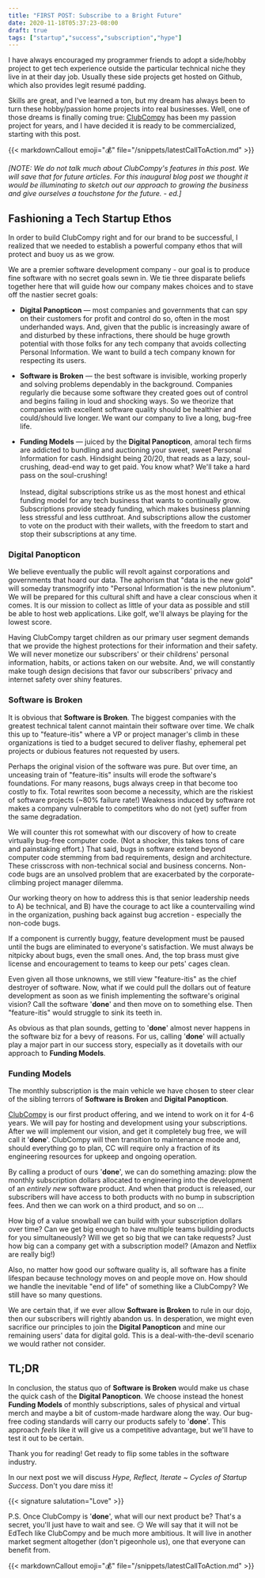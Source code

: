 ```yaml
---
title: "FIRST POST: Subscribe to a Bright Future"
date: 2020-11-18T05:37:23-08:00
draft: true
tags: ["startup","success","subscription","hype"]
---
```


I have always encouraged my programmer friends to adopt a side/hobby project to
get tech experience outside the particular technical niche they live in at their
day job.  Usually these side projects get hosted on Github, which also provides
legit resumé padding.

Skills are great, and I've learned a ton, but my dream has always been to turn 
these hobby/passion home projects into real businesses.  Well, one of those
dreams is finally coming true:  [ClubCompy](https://clubcompy.com) has been my
passion project for years, and I have decided it is ready to be commercialized,
starting with this post.

{{< markdownCallout emoji="💰" file="/snippets/latestCallToAction.md" >}}

_\[NOTE:  We do not talk much about ClubCompy's features in this post.  We will
save that for future articles.  For this inaugural blog post we thought it 
would be illuminating to sketch out our approach to growing the business and
give ourselves a touchstone for the future. - ed.\]_

## Fashioning a Tech Startup Ethos

In order to build ClubCompy right and for our brand to be successful, I
realized that we needed to establish a powerful company ethos that will protect
and buoy us as we grow.

We are a premier software development company - our goal is to produce fine 
software with no secret goals sewn in.  We tie three disparate beliefs together
here that will guide how our company makes choices and to stave off the nastier
secret goals:

* **Digital Panopticon** &mdash; most companies and governments that can spy on
their customers for profit and control do so, often in the most underhanded
ways.  And, given that the public is increasingly aware of and disturbed by
these infractions, there should be huge growth potential with those folks for
any tech company that avoids collecting Personal Information.  We want to build
a tech company known for respecting its users.

* **Software is Broken** &mdash; the best software is invisible, working 
properly and solving problems dependably in the background.  Companies regularly
die because some software they created goes out of control and begins failing in 
loud and shocking ways.  So we theorize that companies with excellent software
quality should be healthier and could/should live longer.  We want our company 
to live a long, bug-free life.

* **Funding Models** &mdash; juiced by the **Digital Panopticon**, amoral tech 
firms are addicted to bundling and auctioning your sweet, sweet Personal 
Information for cash.  Hindsight being 20/20, that reads as a lazy,
soul-crushing, dead-end way to get paid.  You know what?  We'll take a hard pass
on the soul-crushing!<br/>
<br/>Instead, digital subscriptions strike us as the most honest and ethical
funding model for any tech business that wants to continually grow.  
Subscriptions provide steady funding, which makes business planning less 
stressful and less cutthroat.  And subscriptions allow the customer to vote on 
the product with their wallets, with the freedom to start and stop their
subscriptions at any time.

### Digital Panopticon

We believe eventually the public will revolt against corporations and
governments that hoard our data.  The aphorism that "data is the new gold" will
someday transmogrify into "Personal Information is the new plutonium".  We will
be prepared for this cultural shift and have a clear conscious when it comes.
It is our mission to collect as little of your data as possible and still be
able to host web applications.  Like golf, we'll always be playing for the 
lowest score.

Having ClubCompy target children as our primary user segment demands that we 
provide the highest protections for their information and their safety.  We will
never monetize our subscribers' or their childrens' personal information,
habits, or actions taken on our website.  And, we will constantly make tough 
design decisions that favor our subscribers' privacy and internet safety over 
shiny features.

### Software is Broken

It is obvious that **Software is Broken**.  The biggest companies with the
greatest technical talent cannot maintain their software over time.
We chalk this up to "feature-itis" where a VP or project manager's climb in
these organizations is tied to a budget secured to deliver flashy, ephemeral 
pet projects or dubious features not requested by users.

Perhaps the original vision of the software was pure.  But over time, an 
unceasing train of "feature-itis" insults will erode the software's 
foundations.  For many reasons, bugs always creep in that become too costly to
fix.  Total rewrites soon become a necessity, which are the riskiest of software
projects (~80% failure rate!)  Weakness induced by software rot makes a company
vulnerable to competitors who do not (yet) suffer from the same degradation.

We will counter this rot somewhat with our discovery of how to create virtually 
bug-free computer code.  (Not a shocker, this takes tons of care and 
painstaking effort.)  That said, bugs in software extend beyond computer code 
stemming from bad requirements, design and architecture.  These crisscross with
non-technical social and business concerns.  Non-code bugs are an unsolved
problem that are exacerbated by the corporate-climbing project manager dilemma.

Our working theory on how to address this is that senior leadership needs to A) 
be technical, and B) have the courage to act like a countervailing wind in the 
organization, pushing back against bug accretion - especially the non-code bugs.

If a component is currently buggy, feature development must be paused until the
bugs are eliminated to everyone's satisfaction.  We must always be nitpicky
about bugs, even the small ones.  And, the top brass must give license and
encouragement to teams to keep our pets' cages clean.

Even given all those unknowns, we still view "feature-itis" as the chief
destroyer of software.  Now, what if we could pull the dollars out of
feature development as soon as we finish implementing the software's original
vision?  Call the software '**done**' and then move on to something else.  Then 
"feature-itis" would struggle to sink its teeth in.  

As obvious as that plan sounds, getting to '**done**' almost never happens in
the software biz for a bevy of reasons.  For us, calling '**done**' will
actually play a major part in our success story, especially as it dovetails
with our approach to **Funding Models**.   

### Funding Models

The monthly subscription is the main vehicle we have chosen to steer clear of
the sibling terrors of **Software is Broken** and **Digital Panopticon**.

[ClubCompy](https://clubcompy.com) is our first product offering, and we intend
to work on it for 4-6 years.  We will pay for hosting and development using your
subscriptions.  After we will implement our vision, and get it completely
bug free, we will call it '**done**'.  ClubCompy will then transition to 
maintenance mode and, should everything go to plan, CC will require only a 
fraction of its engineering resources for upkeep and ongoing operation.

By calling a product of ours '**done**', we can do something amazing:  plow the 
monthly subscription dollars allocated to engineering into the development of 
an _entirely new_ software product.  And when that product is released, our 
subscribers will have access to both products with no bump in subscription fees.
And then we can work on a third product, and so on ...  

How big of a value snowball we can build with your subscription dollars over
time?  Can we get big enough to have multiple teams building products
for you simultaneously?  Will we get so big that we can take requests?  Just 
how big can a company get with a subscription model?  (Amazon and Netflix are
really big!)

Also, no matter how good our software quality is, all software has a finite 
lifespan because technology moves on and people move on.  How should we handle
the inevitable "end of life" of something like a ClubCompy?  We still have
so many questions.

We are certain that, if we ever allow **Software is Broken** to rule in our 
dojo, then our subscribers will rightly abandon us.  In desperation, we might
even sacrifice our principles to join the **Digital Panopticon** and mine our
remaining users' data for digital gold.  This is a deal-with-the-devil scenario
we would rather not consider.

## TL;DR

In conclusion, the status quo of **Software is Broken** would make us chase the
quick cash of the **Digital Panopticon**.  We choose instead the honest 
**Funding Models** of monthly subscriptions, sales of physical and virtual merch
and maybe a bit of custom-made hardware along the way.  Our bug-free coding
standards will carry our products safely to '**done**'.  This approach _feels_ 
like it will give us a competitive advantage, but we'll have to test it out to 
be certain.

Thank you for reading!  Get ready to flip some tables in the software industry.

In our next post we will discuss _Hype, Reflect, Iterate ~ Cycles
of Startup Success_.  Don't you dare miss it!

{{< signature salutation="Love" >}}

P.S.  Once ClubCompy is '**done**', what will our next product be?  That's a
secret, you'll just have to wait and see.  😏  We will say that it will not be
EdTech like ClubCompy and be much more ambitious.  It will live in another
market segment altogether (don't pigeonhole us), one that everyone can benefit
from.

{{< markdownCallout emoji="💰" file="/snippets/latestCallToAction.md" >}}
